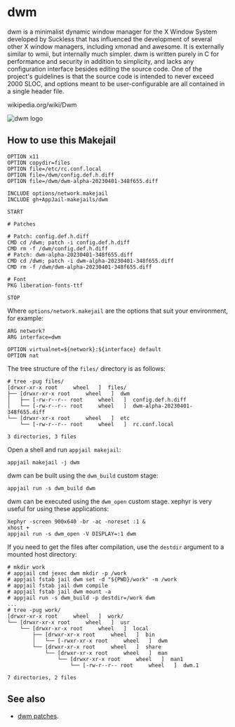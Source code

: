 # dwm

dwm is a minimalist dynamic window manager for the X Window System developed by Suckless that has influenced the development of several other X window managers, including xmonad and awesome. It is externally similar to wmii, but internally much simpler. dwm is written purely in C for performance and security in addition to simplicity, and lacks any configuration interface besides editing the source code. One of the project's guidelines is that the source code is intended to never exceed 2000 SLOC, and options meant to be user-configurable are all contained in a single header file.

wikipedia.org/wiki/Dwm

![dwm logo](https://upload.wikimedia.org/wikipedia/commons/c/c7/Dwm-logo.png)

## How to use this Makejail

```
OPTION x11
OPTION copydir=files
OPTION file=/etc/rc.conf.local
OPTION file=/dwm/config.def.h.diff
OPTION file=/dwm/dwm-alpha-20230401-348f655.diff

INCLUDE options/network.makejail
INCLUDE gh+AppJail-makejails/dwm

START

# Patches

# Patch: config.def.h.diff
CMD cd /dwm; patch -i config.def.h.diff
CMD rm -f /dwm/config.def.h.diff
# Patch: dwm-alpha-20230401-348f655.diff
CMD cd /dwm; patch -i dwm-alpha-20230401-348f655.diff
CMD rm -f /dwm/dwm-alpha-20230401-348f655.diff

# Font
PKG liberation-fonts-ttf

STOP
```

Where `options/network.makejail` are the options that suit your environment, for example:

```
ARG network?
ARG interface=dwm

OPTION virtualnet=${network}:${interface} default
OPTION nat
```

The tree structure of the `files/` directory is as follows:

```
# tree -pug files/
[drwxr-xr-x root     wheel   ]  files/
├── [drwxr-xr-x root     wheel   ]  dwm
│   ├── [-rw-r--r-- root     wheel   ]  config.def.h.diff
│   └── [-rw-r--r-- root     wheel   ]  dwm-alpha-20230401-348f655.diff
└── [drwxr-xr-x root     wheel   ]  etc
    └── [-rw-r--r-- root     wheel   ]  rc.conf.local

3 directories, 3 files
```

Open a shell and run `appjail makejail`:

```
appjail makejail -j dwm
```

dwm can be built using the `dwm_build` custom stage:

```
appjail run -s dwm_build dwm
```

dwm can be executed using the `dwm_open` custom stage. xephyr is very useful for using these applications:

```
Xephyr -screen 900x640 -br -ac -noreset :1 &
xhost +
appjail run -s dwm_open -V DISPLAY=:1 dwm
```

If you need to get the files after compilation, use the `destdir` argument to a mounted host directory:

```
# mkdir work
# appjail cmd jexec dwm mkdir -p /work
# appjail fstab jail dwm set -d "${PWD}/work" -m /work
# appjail fstab jail dwm compile
# appjail fstab jail dwm mount -a
# appjail run -s dwm_build -p destdir=/work dwm
...
# tree -pug work/
[drwxr-xr-x root     wheel   ]  work/
└── [drwxr-xr-x root     wheel   ]  usr
    └── [drwxr-xr-x root     wheel   ]  local
        ├── [drwxr-xr-x root     wheel   ]  bin
        │   └── [-rwxr-xr-x root     wheel   ]  dwm
        └── [drwxr-xr-x root     wheel   ]  share
            └── [drwxr-xr-x root     wheel   ]  man
                └── [drwxr-xr-x root     wheel   ]  man1
                    └── [-rw-r--r-- root     wheel   ]  dwm.1

7 directories, 2 files
```

## See also

* [dwm patches](https://dwm.suckless.org/patches).
